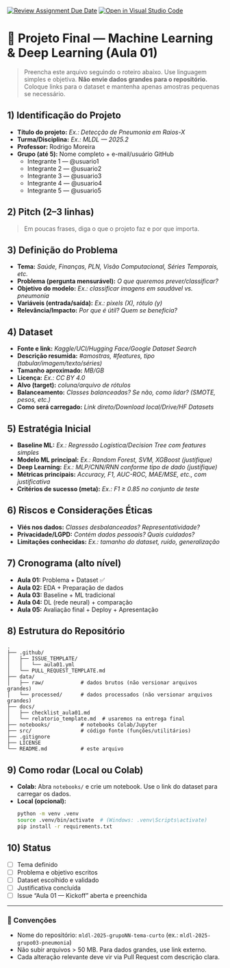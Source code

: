 [![Review Assignment Due Date](https://classroom.github.com/assets/deadline-readme-button-22041afd0340ce965d47ae6ef1cefeee28c7c493a6346c4f15d667ab976d596c.svg)](https://classroom.github.com/a/d2enqy8e)
[![Open in Visual Studio Code](https://classroom.github.com/assets/open-in-vscode-2e0aaae1b6195c2367325f4f02e2d04e9abb55f0b24a779b69b11b9e10269abc.svg)](https://classroom.github.com/online_ide?assignment_repo_id=20978592&assignment_repo_type=AssignmentRepo)
# 🚀 Projeto Final — Machine Learning & Deep Learning (Aula 01)

> Preencha este arquivo seguindo o roteiro abaixo. Use linguagem simples e objetiva.
> **Não envie dados grandes para o repositório.** Coloque links para o dataset e mantenha apenas amostras pequenas se necessário.

## 1) Identificação do Projeto
- **Título do projeto:** _Ex.: Detecção de Pneumonia em Raios-X_
- **Turma/Disciplina:** _Ex.: MLDL — 2025.2_
- **Professor:** Rodrigo Moreira
- **Grupo (até 5):** Nome completo + e-mail/usuário GitHub  
  - Integrante 1 — @usuario1
  - Integrante 2 — @usuario2
  - Integrante 3 — @usuario3
  - Integrante 4 — @usuario4
  - Integrante 5 — @usuario5

## 2) Pitch (2–3 linhas)
> Em poucas frases, diga o que o projeto faz e por que importa.
## 3) Definição do Problema
- **Tema:** _Saúde, Finanças, PLN, Visão Computacional, Séries Temporais, etc._
- **Problema (pergunta mensurável):** _O que queremos prever/classificar?_
- **Objetivo do modelo:** _Ex.: classificar imagens em saudável vs. pneumonia_
- **Variáveis (entrada/saída):** _Ex.: pixels (X), rótulo (y)_
- **Relevância/Impacto:** _Por que é útil? Quem se beneficia?_

## 4) Dataset
- **Fonte e link:** _Kaggle/UCI/Hugging Face/Google Dataset Search_
- **Descrição resumida:** _#amostras, #features, tipo (tabular/imagem/texto/séries)_
- **Tamanho aproximado:** _MB/GB_
- **Licença:** _Ex.: CC BY 4.0_
- **Alvo (target):** _coluna/arquivo de rótulos_
- **Balanceamento:** _Classes balanceadas? Se não, como lidar? (SMOTE, pesos, etc.)_
- **Como será carregado:** _Link direto/Download local/Drive/HF Datasets_

## 5) Estratégia Inicial
- **Baseline ML:** _Ex.: Regressão Logística/Decision Tree com features simples_
- **Modelo ML principal:** _Ex.: Random Forest, SVM, XGBoost (justifique)_
- **Deep Learning:** _Ex.: MLP/CNN/RNN conforme tipo de dado (justifique)_
- **Métricas principais:** _Accuracy, F1, AUC-ROC, MAE/MSE, etc., com justificativa_
- **Critérios de sucesso (meta):** _Ex.: F1 ≥ 0.85 no conjunto de teste_

## 6) Riscos e Considerações Éticas
- **Viés nos dados:** _Classes desbalanceadas? Representatividade?_
- **Privacidade/LGPD:** _Contém dados pessoais? Quais cuidados?_
- **Limitações conhecidas:** _Ex.: tamanho do dataset, ruído, generalização_

## 7) Cronograma (alto nível)
- **Aula 01:** Problema + Dataset ✅
- **Aula 02:** EDA + Preparação de dados
- **Aula 03:** Baseline + ML tradicional
- **Aula 04:** DL (rede neural) + comparação
- **Aula 05:** Avaliação final + Deploy + Apresentação

## 8) Estrutura do Repositório
```
.
├── .github/
│   ├── ISSUE_TEMPLATE/
│   │   └── aula01.yml
│   └── PULL_REQUEST_TEMPLATE.md
├── data/
│   ├── raw/            # dados brutos (não versionar arquivos grandes)
│   └── processed/      # dados processados (não versionar arquivos grandes)
├── docs/
│   ├── checklist_aula01.md
│   └── relatorio_template.md  # usaremos na entrega final
├── notebooks/          # notebooks Colab/Jupyter
├── src/                # código fonte (funções/utilitários)
├── .gitignore
├── LICENSE
└── README.md           # este arquivo
```

## 9) Como rodar (Local ou Colab)
- **Colab:** Abra `notebooks/` e crie um notebook. Use o link do dataset para carregar os dados.
- **Local (opcional):**
  ```bash
  python -m venv .venv
  source .venv/bin/activate  # (Windows: .venv\Scripts\activate)
  pip install -r requirements.txt
  ```

## 10) Status
- [ ] Tema definido
- [ ] Problema e objetivo escritos
- [ ] Dataset escolhido e validado
- [ ] Justificativa concluída
- [ ] Issue “Aula 01 — Kickoff” aberta e preenchida

---

### 📌 Convenções
- Nome do repositório: `mldl-2025-grupoNN-tema-curto` (ex.: `mldl-2025-grupo03-pneumonia`)
- Não subir arquivos > 50 MB. Para dados grandes, use link externo.
- Cada alteração relevante deve vir via Pull Request com descrição clara.
